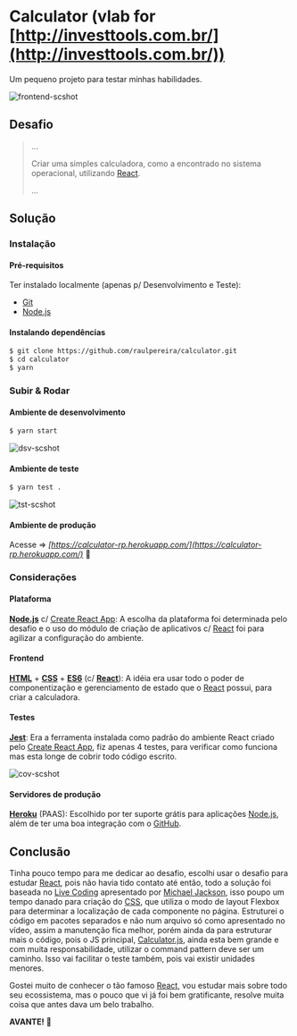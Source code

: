 # Calculator (vlab for [http://investtools.com.br/](http://investtools.com.br/))

Um pequeno projeto para testar minhas habilidades.

![frontend-scshot](../master/scshot/frontend-scshot.png)

## Desafio

> ...
>
> Criar uma simples calculadora, como a encontrado no sistema operacional, utilizando [React](https://facebook.github.io/react/).
>
> ...

## Solução

### Instalação

#### Pré-requisitos

Ter instalado localmente (apenas p/ Desenvolvimento e Teste):
- [Git](https://git-scm.com/)
- [Node.js](https://nodejs.org/)


#### Instalando dependências

```bash
$ git clone https://github.com/raulpereira/calculator.git
$ cd calculator
$ yarn
```

### Subir & Rodar

#### Ambiente de desenvolvimento

```bash
$ yarn start
```
![dsv-scshot](../master/scshot/dsv-scshot.png)

#### Ambiente de teste

```bash
$ yarn test .
```
![tst-scshot](../master/scshot/tst-scshot.png)

#### Ambiente de produção

Acesse => *[https://calculator-rp.herokuapp.com/](https://calculator-rp.herokuapp.com/)* :clap:

### Considerações

#### Plataforma

**[Node.js](https://nodejs.org/)** c/ [Create React App](https://github.com/facebookincubator/create-react-app): A escolha da plataforma foi determinada pelo desafio e o uso do módulo de criação de aplicativos c/ [React](https://facebook.github.io/react/) foi para agilizar a configuração do ambiente.

#### Frontend

**[HTML](https://w3.org/html/)** + **[CSS](https://w3.org/Style/CSS/)** + **[ES6](https://www.ecma-international.org/ecma-262/6.0/)** (c/ **[React](https://facebook.github.io/react/)**): A idéia era usar todo o poder de componentização e gerenciamento de estado que o [React](https://facebook.github.io/react/) possui, para criar a calculadora.

#### Testes

**[Jest](https://facebook.github.io/jest/)**: Era a ferramenta instalada como padrão do ambiente React criado pelo [Create React App](https://github.com/facebookincubator/create-react-app), fiz apenas 4 testes, para verificar como funciona mas esta longe de cobrir todo código escrito.

![cov-scshot](../master/scshot/cov-scshot.png)

#### Servidores de produção

**[Heroku](https://heroku.com)** (PAAS): Escolhido por ter suporte grátis para aplicações [Node.js](https://nodejs.org/), além de ter uma boa integração com o [GitHub](https://github.com/).

## Conclusão

Tinha pouco tempo para me dedicar ao desafio, escolhi usar o desafio para estudar [React](https://facebook.github.io/react/), pois não havia tido contato até então, todo a solução foi baseada no [Live Coding](https://youtu.be/ZtU7Mhf9vN8) apresentado por [Michael Jackson](https://twitter.com/mjackson), isso poupo um tempo danado para criação do [CSS](https://w3.org/Style/CSS/), que utiliza o modo de layout Flexbox para determinar a localização de cada componente no página. Estruturei o código em pacotes separados e não num arquivo só como apresentado no vídeo, assim a manutenção fica melhor, porém ainda da para estruturar mais o código, pois o JS principal, [Calculator.js](../master/src/components/Calculator/Calculator.js), ainda esta bem grande e com muita responsabilidade, utilizar o command pattern deve ser um caminho. Isso vai facilitar o teste também, pois vai existir unidades menores.

Gostei muito de conhecer o tão famoso [React](https://facebook.github.io/react/), vou estudar mais sobre todo seu ecossistema, mas o pouco que vi já foi bem gratificante, resolve muita coisa que antes dava um belo trabalho.

**AVANTE!** :muscle:
